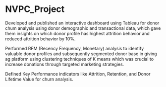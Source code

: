 # NVPC_Project
Developed and published an interactive dashboard using Tableau for donor chum analysis using donor demographic and
transactional data, which gave them insights on which donor profile has highest attrition behavior and reduced attrition behavior
by 10%.

Performed RFM (Recency Frequency, Monetary) analysis to identify valuable donor profiles and subsequently segmented donor
base in giving ag platform using clustering techniques of K means which was crucial to increase donations through targeted
marketing strategies.

Defined Key Performance indicators like Attrition, Retention, and Donor Lifetime Value for churn analysis.
